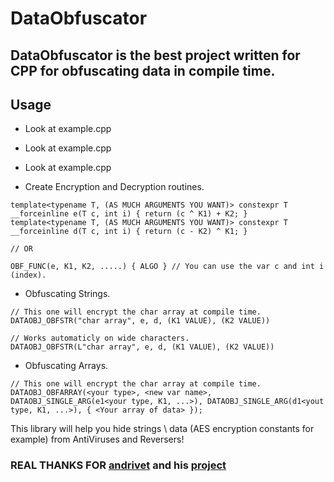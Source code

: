 # DataObfuscator

  ## DataObfuscator is the best project written for CPP for obfuscating data in compile time.

  ## Usage

  * Look at example.cpp
  * Look at example.cpp
  * Look at example.cpp

  * Create Encryption and Decryption routines.
  ```
  template<typename T, (AS MUCH ARGUMENTS YOU WANT)> constexpr T __forceinline e(T c, int i) { return (c ^ K1) + K2; }
  template<typename T, (AS MUCH ARGUMENTS YOU WANT)> constexpr T __forceinline d(T c, int i) { return (c - K2) ^ K1; }
  
  // OR

  OBF_FUNC(e, K1, K2, .....) { ALGO } // You can use the var c and int i (index).

  ```

  * Obfuscating Strings.

  ```
  // This one will encrypt the char array at compile time.
  DATAOBJ_OBFSTR("char array", e, d, (K1 VALUE), (K2 VALUE))

  // Works automaticly on wide characters.
  DATAOBJ_OBFSTR(L"char array", e, d, (K1 VALUE), (K2 VALUE))
  ```


  * Obfuscating Arrays.

  ```
  // This one will encrypt the char array at compile time.
  DATAOBJ_OBFARRAY(<your type>, <new var name>, DATAOBJ_SINGLE_ARG(e1<your type, K1, ...>), DATAOBJ_SINGLE_ARG(d1<yout type, K1, ...>), { <Your array of data> });

  ```
 
  This library will help you hide strings \ data (AES encryption constants for example) from AntiViruses and Reversers!


  ### REAL THANKS FOR [andrivet](https://github.com/andrivet) and his [project](https://github.com/andrivet/ADVobfuscator)
